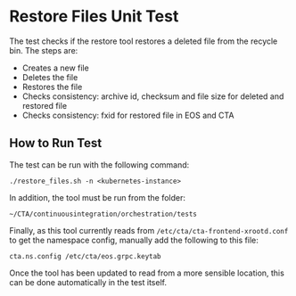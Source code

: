 # Restore Files Unit Test
The test checks if the restore tool restores a deleted file from the recycle bin. The steps are:
- Creates a new file
- Deletes the file
- Restores the file
- Checks consistency: archive id, checksum and file size for deleted and restored file
- Checks consistency: fxid for restored file in EOS and CTA

## How to Run Test
The test can be run with the following command:

`./restore_files.sh -n <kubernetes-instance>`

In addition, the tool must be run from the folder:

`~/CTA/continuousintegration/orchestration/tests`

Finally, as this tool currently reads from `/etc/cta/cta-frontend-xrootd.conf` to get the namespace config, manually add the following to this file:

```
cta.ns.config /etc/cta/eos.grpc.keytab
```

Once the tool has been updated to read from a more sensible location, this can be done automatically in the test itself.
